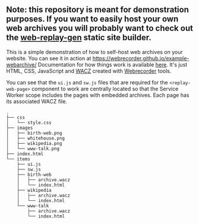 **Note: this repository is meant for demonstration purposes. If you want to easily host your own web archives you will probably want to check out the [web-replay-gen](https://github.com/webrecorder/web-replay-gen) static site builder.**
---

This is a simple demonstration of how to self-host web archives on your website. You can see it in action at https://webrecorder.github.io/example-webarchive/ Documentation for how things work is available [here](https://replayweb.page/docs/embedding). It's just HTML, CSS, JavaScript and [WACZ](https://specs.webrecorder.net/wacz/latest/) created with [Webrecorder](https://webrecorder.net) tools.

You can see that the `ui.js` and `sw.js` files that are required for the `<replay-web-page>` component to work are centrally located so that the Service Worker scope includes the pages with embedded archives. Each page has its associated WACZ file.

```
.
├── css
│   └── style.css
├── images
│   ├── birth-web.png
│   ├── whitehouse.png
│   ├── wikipedia.png
│   └── www-talk.png
├── index.html
└── items
    ├── ui.js
    ├── sw.js
    ├── birth-web
    │   ├── archive.wacz
    │   └── index.html
    ├── wikipedia
    │   ├── archive.wacz
    │   └── index.html
    └── www-talk
        ├── archive.wacz
        └── index.html
